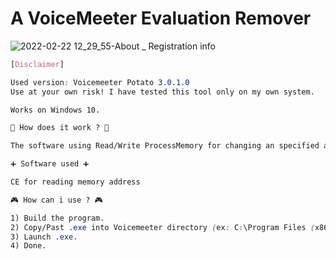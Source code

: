 # A VoiceMeeter Evaluation Remover

![2022-02-22 12_29_55-About _ Registration info](https://user-images.githubusercontent.com/99107085/155132957-18557f49-9b13-49a1-9702-115790b6da56.png)
```css
[Disclaimer]

Used version: Voicemeeter Potato 3.0.1.0
Use at your own risk! I have tested this tool only on my own system.

Works on Windows 10.
```

```css
🔧 How does it work ? 🔧

The software using Read/Write ProcessMemory for changing an specified address value.

```

```css
➕ Software used ➕

CE for reading memory address

```

```css
🎮 How can i use ? 🎮

1) Build the program.
2) Copy/Past .exe into Voicemeeter directory (ex: C:\Program Files (x86)\VB\Voicemeeter).
3) Launch .exe.
4) Done.
```
